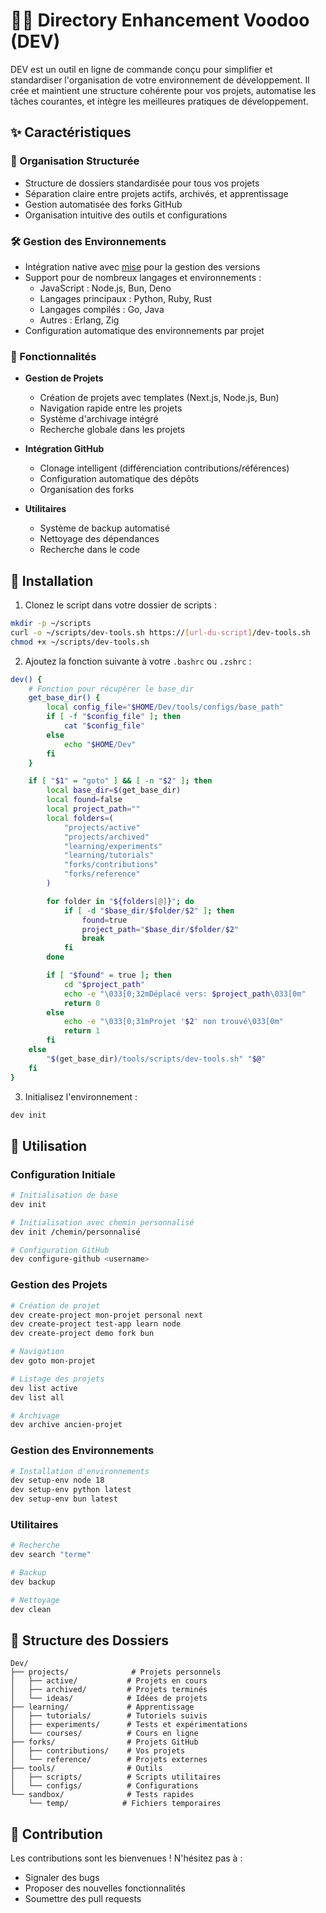 # 🧙‍♂️ Directory Enhancement Voodoo (DEV)

DEV est un outil en ligne de commande conçu pour simplifier et standardiser l'organisation de votre environnement de développement. Il crée et maintient une structure cohérente pour vos projets, automatise les tâches courantes, et intègre les meilleures pratiques de développement.

## ✨ Caractéristiques

### 📁 Organisation Structurée

- Structure de dossiers standardisée pour tous vos projets
- Séparation claire entre projets actifs, archivés, et apprentissage
- Gestion automatisée des forks GitHub
- Organisation intuitive des outils et configurations

### 🛠️ Gestion des Environnements

- Intégration native avec [mise](https://mise.jdx.dev/) pour la gestion des versions
- Support pour de nombreux langages et environnements :
  - JavaScript : Node.js, Bun, Deno
  - Langages principaux : Python, Ruby, Rust
  - Langages compilés : Go, Java
  - Autres : Erlang, Zig
- Configuration automatique des environnements par projet

### 🚀 Fonctionnalités

- **Gestion de Projets**

  - Création de projets avec templates (Next.js, Node.js, Bun)
  - Navigation rapide entre les projets
  - Système d'archivage intégré
  - Recherche globale dans les projets

- **Intégration GitHub**

  - Clonage intelligent (différenciation contributions/références)
  - Configuration automatique des dépôts
  - Organisation des forks

- **Utilitaires**
  - Système de backup automatisé
  - Nettoyage des dépendances
  - Recherche dans le code

## 🚀 Installation

1. Clonez le script dans votre dossier de scripts :

```bash
mkdir -p ~/scripts
curl -o ~/scripts/dev-tools.sh https://[url-du-script]/dev-tools.sh
chmod +x ~/scripts/dev-tools.sh
```

2. Ajoutez la fonction suivante à votre `.bashrc` ou `.zshrc` :

```bash
dev() {
    # Fonction pour récupérer le base_dir
    get_base_dir() {
        local config_file="$HOME/Dev/tools/configs/base_path"
        if [ -f "$config_file" ]; then
            cat "$config_file"
        else
            echo "$HOME/Dev"
        fi
    }

    if [ "$1" = "goto" ] && [ -n "$2" ]; then
        local base_dir=$(get_base_dir)
        local found=false
        local project_path=""
        local folders=(
            "projects/active"
            "projects/archived"
            "learning/experiments"
            "learning/tutorials"
            "forks/contributions"
            "forks/reference"
        )

        for folder in "${folders[@]}"; do
            if [ -d "$base_dir/$folder/$2" ]; then
                found=true
                project_path="$base_dir/$folder/$2"
                break
            fi
        done

        if [ "$found" = true ]; then
            cd "$project_path"
            echo -e "\033[0;32mDéplacé vers: $project_path\033[0m"
            return 0
        else
            echo -e "\033[0;31mProjet '$2' non trouvé\033[0m"
            return 1
        fi
    else
        "$(get_base_dir)/tools/scripts/dev-tools.sh" "$@"
    fi
}
```

3. Initialisez l'environnement :

```bash
dev init
```

## 📖 Utilisation

### Configuration Initiale

```bash
# Initialisation de base
dev init

# Initialisation avec chemin personnalisé
dev init /chemin/personnalisé

# Configuration GitHub
dev configure-github <username>
```

### Gestion des Projets

```bash
# Création de projet
dev create-project mon-projet personal next
dev create-project test-app learn node
dev create-project demo fork bun

# Navigation
dev goto mon-projet

# Listage des projets
dev list active
dev list all

# Archivage
dev archive ancien-projet
```

### Gestion des Environnements

```bash
# Installation d'environnements
dev setup-env node 18
dev setup-env python latest
dev setup-env bun latest
```

### Utilitaires

```bash
# Recherche
dev search "terme"

# Backup
dev backup

# Nettoyage
dev clean
```

## 📁 Structure des Dossiers

```
Dev/
├── projects/              # Projets personnels
│   ├── active/           # Projets en cours
│   ├── archived/         # Projets terminés
│   └── ideas/            # Idées de projets
├── learning/             # Apprentissage
│   ├── tutorials/        # Tutoriels suivis
│   ├── experiments/      # Tests et expérimentations
│   └── courses/          # Cours en ligne
├── forks/                # Projets GitHub
│   ├── contributions/    # Vos projets
│   └── reference/        # Projets externes
├── tools/                # Outils
│   ├── scripts/          # Scripts utilitaires
│   └── configs/          # Configurations
└── sandbox/              # Tests rapides
    └── temp/            # Fichiers temporaires
```

## 🤝 Contribution

Les contributions sont les bienvenues ! N'hésitez pas à :

- Signaler des bugs
- Proposer des nouvelles fonctionnalités
- Soumettre des pull requests
